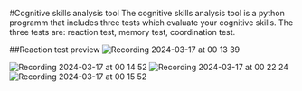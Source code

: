 #Cognitive skills analysis tool
The cognitive skills analysis tool is a python programm that includes three tests which evaluate your cognitive skills.
The three tests are: reaction test, memory test, coordination test.

##Reaction test preview
![Recording 2024-03-17 at 00 13 39](https://github.com/ebibers/cognitive-analysis-app/assets/137301520/84d232c4-d45e-405c-97d1-3f6567350976)


![Recording 2024-03-17 at 00 14 52](https://github.com/ebibers/cognitive-analysis-app/assets/137301520/dce209c6-b46d-47e6-b7ec-60f409fb30a3)
![Recording 2024-03-17 at 00 22 24](https://github.com/ebibers/cognitive-analysis-app/assets/137301520/883a984c-db86-4517-ad0b-3027266fbf8c)
![Recording 2024-03-17 at 00 15 52](https://github.com/ebibers/cognitive-analysis-app/assets/137301520/1f5fb740-c629-416d-9f65-3b9fa9055476)
